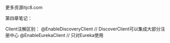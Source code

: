 ﻿更多资源itjc8.com

第四章笔记：

Client注解区别：
@EnableDiscoveryClient  // DiscoverClient可以集成大部分注册中心
@EnableEurekaClient     // 只对Eureka使用